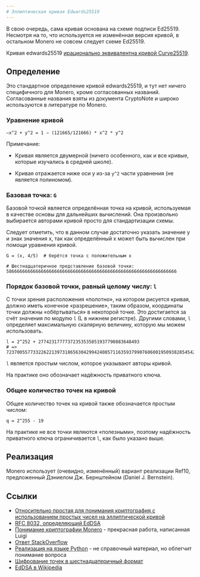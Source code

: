 ```yaml
---
# Эллиптическая кривая Edwards25519
---
```


В свою очередь, сама кривая основана на схеме подписи Ed25519.
Несмотря на то, что используется не изменённая версия кривой, в остальном Monero не совсем следует схеме Ed25519.

Кривая edwards25519 [ирационально эквивалентна кривой Curve25519](https://tools.ietf.org/html/rfc7748#section-4.1).

## Определение

Это стандартное определение кривой edwards25519, и тут нет ничего специфичного для Monero, кроме согласованных названий.
Согласованные названия взяты из документа CryptoNote и широко используются в литературе по Monero.

### Уравнение кривой

    −x^2 + y^2 = 1 − (121665/121666) * x^2 * y^2

Примечание:

* Кривая является двумерной (ничего особенного, как и все кривые, которые изучались в средней школе).

* Кривая отражается ниже оси y из-за `y^2` части уравнения (не является полиномом).

### Базовая точка: `G`

Базовой точкой является определённая точка на кривой, используемая в качестве основы для дальнейших вычислений.
Она произвольно выбирается авторами кривой просто для стандартизации схемы.

Следует отметить, что в данном случае достаточно указать значение y и знак значения x, так как определённый x может быть вычислен при помощи уравнения кривой.

    G = (x, 4/5)  # берётся точка с положительным x

    # Шестнадцатеричное представление базовой точки:
    5866666666666666666666666666666666666666666666666666666666666666    

### Порядок базовой точки, равный целому числу: `l`

С точки зрения расположения «полотно», на котором рисуется кривая, должно иметь конечное «разрешение», таким образом, координаты точки должны «обёртываться» в некоторой точке.
Это достигается за счёт значения по модулю `l` (L в нижнем регистре). Другими словами, `l` определяет максимальную скалярную величину, которую мы можем использовать.

    l = 2^252 + 27742317777372353535851937790883648493
    # => 7237005577332262213973186563042994240857116359379907606001950938285454250989

`l` является простым числом, которое указывают авторы кривой.

На практике оно обозначает надёжность приватного ключа.

### Общее количество точек на кривой

Общее количество точек на кривой также обозначается простым числом:

    q = 2^255 - 19

На практике не все точки являются «полезными», поэтому надёжность приватного ключа ограничивается `l`, как было указано выше.

## Реализация

Monero использует (очевидно, изменённый) вариант реализации Ref10, предложенный Дэниелом Дж. Бернштейном (Daniel J. Bernstein).

## Ссылки

* [Относительно простая для понимания криптография с использованием простых чисел на эллиптической кривой](https://blog.cloudflare.com/a-relatively-easy-to-understand-primer-on-elliptic-curve-cryptography/)
* [RFC 8032, определяющий EdDSA](https://tools.ietf.org/html/rfc8032)
* [Понимание криптографии Monero](https://xmr.ru/threads/18/) - прекрасная работа, написанная Luigi
* [Ответ StackOverflow](https://monero.stackexchange.com/questions/2290/why-how-does-monero-generate-public-ed25519-keys-without-using-the-standard-publ)
* [Реализация на языке Python](https://github.com/monero-project/mininero/blob/master/ed25519.py) - не справочный материал, но облегчит понимание вопроса
* [Шифрование точек в шестнадцатеричный формат](https://monero.stackexchange.com/questions/6050/what-is-the-base-point-g-from-the-whitepaper-and-how-is-it-represented-as-a)
* [EdDSA в Wikipedia](https://en.wikipedia.org/wiki/EdDSA)
